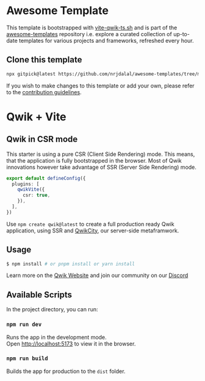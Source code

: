 # Awesome Template

  This template is bootstrapped with [vite-qwik-ts.sh](https://github.com/nrjdalal/awesome-templates/blob/main/.github/.scripts/vite-qwik-ts.sh) and is part of the [awesome-templates](https://github.com/nrjdalal/awesome-templates) repository i.e. explore a curated collection of up-to-date templates for various projects and frameworks, refreshed every hour.
  
  ## Clone this template

  ```bash
  npx gitpick@latest https://github.com/nrjdalal/awesome-templates/tree/main/vite-apps/vite-qwik-ts
  ```

  If you wish to make changes to this template or add your own, please refer to the [contribution guidelines](https://github.com/nrjdalal/awesome-templates?tab=readme-ov-file#contributing).
  
# Qwik + Vite

## Qwik in CSR mode

This starter is using a pure CSR (Client Side Rendering) mode. This means, that the application is fully bootstrapped in the browser. Most of Qwik innovations however take advantage of SSR (Server Side Rendering) mode.

```ts
export default defineConfig({
  plugins: [
    qwikVite({
      csr: true,
    }),
  ],
})
```

Use `npm create qwik@latest` to create a full production ready Qwik application, using SSR and [QwikCity](https://qwik.dev/docs/qwikcity/), our server-side metaframwork.

## Usage

```bash
$ npm install # or pnpm install or yarn install
```

Learn more on the [Qwik Website](https://qwik.dev) and join our community on our [Discord](https://qwik.dev/chat)

## Available Scripts

In the project directory, you can run:

### `npm run dev`

Runs the app in the development mode.<br>
Open [http://localhost:5173](http://localhost:5173) to view it in the browser.

### `npm run build`

Builds the app for production to the `dist` folder.<br>
